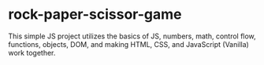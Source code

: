 # rock-paper-scissor-game
This simple JS project utilizes the basics of JS, numbers, math, control flow, functions, objects, DOM, and making HTML, CSS, and JavaScript (Vanilla) work together.
